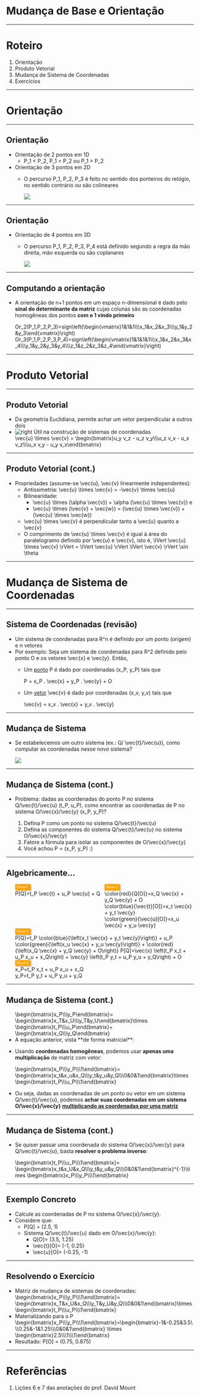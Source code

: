 # Mudança de Base e Orientação

---
# Roteiro

1. Orientação
1. Produto Vetorial
1. Mudança de Sistema de Coordenadas
1. Exercícios

---
# Orientação

---
## Orientação

- Orientação de 2 pontos em 1D
  - <span class="math">P_1 < P_2</span>, <span class="math">P_1 = P_2</span> ou <span class="math">P_1 > P_2</span>
- Orientação de 3 pontos em 2D
  - O percurso <span class="math">P_1, P_2, P_3</span>  é feito no sentido dos ponteiros do relógio, no
    sentido contrário ou são colineares

    ![](../../images/orientacao.png)

---
## Orientação

- Orientação de 4 pontos em 3D
  - O percurso <span class="math">P_1, P_2, P_3, P_4</span>  está definido segundo a regra da mão direita,
    mão esquerda ou são coplanares

    ![](../../images/orientacao3d.png)

---
## Computando a orientação

- A orientação de <span class="math">n+1</span> pontos em um espaço
  <span class="math">n</span>-dimensional é dado pelo **sinal
  do determinante da matriz** cujas colunas são as coordenadas homogêneas
  dos pontos **com o 1 vindo primeiro**

  <span class="math">
    Or_2(P_1,P_2,P_3)=sign\left(\begin{vmatrix}1&1&1\\\x_1&x_2&x_3\\\y_1&y_2&y_3\end{vmatrix}\right)
  </span>
  <span class="math">
    Or_3(P_1,P_2,P_3,P_4)=sign\left(\begin{vmatrix}1&1&1&1\\\x_1&x_2&x_3&x_4\\\y_1&y_2&y_3&y_4\\\z_1&z_2&z_3&z_4\end{vmatrix}\right)
  </span>

---
# Produto Vetorial

---
## Produto Vetorial

- Da geometria Euclidiana, permite achar um vetor perpendicular a outros dois
- ![right](../../images/prod-vetorial-grafico.png)
  Útil na construção de sistemas de coordenadas
  <div class="math" style="display: inline-block;">
    \vec{u} \times \vec{v} = \begin{bmatrix}u_y v_z - u_z v_y\\\u_z v_x - u_x v_z\\\u_x v_y - u_y v_x\end{bmatrix}
  </div>

---
## Produto Vetorial (cont.)

- Propriedades (assume-se <span class="math">\vec{u}</span>, <span class="math">\vec{v}</span> linearmente independentes):
  - Antissimetria: <span class="math">\vec{u} \times \vec{v} = -\vec{v} \times \vec{u}</span>
  - Bilinearidade:
    - <span class="math">\vec{u} \times (\alpha \vec{v}) = \alpha (\vec{u} \times \vec{v})</span>  e
    - <span class="math">\vec{u} \times (\vec{v} + \vec{w}) = (\vec{u} \times \vec{v}) + (\vec{u} \times \vec{w})</span>
  - <span class="math">\vec{u} \times \vec{v}</span> é perpendicular tanto a <span class="math">\vec{u}</span> quanto a <span class="math">\vec{v}</span>
  - O comprimento de <span class="math">\vec{u} \times \vec{v}</span> é igual à área do paralelogramo definido por  <span class="math">\vec{u}</span> e <span class="math">\vec{v}</span>, isto é, <span class="math">\lVert \vec{u} \times \vec{v} \rVert = \lVert \vec{u} \rVert \lVert \vec{v} \rVert \sin \theta</span>

---
# Mudança de Sistema de Coordenadas

---
## Sistema de Coordenadas (**revisão**)

- Um sistema de coordenadas para <span class="math">R^n</span> é definido por um ponto (origem) e <span class="math">n</span> vetores
- Por exemplo: Seja um sistema de coordenadas para <span class="math">R^2</span> definido pelo ponto <span class="math">O</span> e
  os vetores <span class="math">\vec{x}</span> e <span class="math">\vec{y}</span>. Então,
  - Um <u>ponto</u> <span class="math">P</span> é dado por coordenadas <span class="math">(x_P, y_P)</span> tais que

    <div class="math">P = x_P . \vec{x} + y_P . \vec{y} + O</div>
  - Um <u>vetor</u> <span class="math">\vec{v}</span> é dado por coordenadas <span class="math">(x_v, y_v)</span> tais que

    <div class="math">\vec{v} = x_v . \vec{x} + y_v . \vec{y}</div>

---
## Mudança de Sistema

- Se estabelecemos um outro sistema (ex.: <span class="math">Q</span>/
  <span class="math">\vec{t}</span>/<span class="math">\vec{u}</span>), como computar
  as coordenadas nesse novo sistema?

  ![](../../images/coord-grafico.png)

---
## Mudança de Sistema (cont.)

- Problema: dadas as coordenadas do ponto <span class="math">P</span> no sistema <span class="math">Q</span>/<span class="math">\vec{t}</span>/<span class="math">\vec{u}</span> <span class="math">(t_P, u_P)</span>, como encontrar as coordenadas de <span class="math">P</span> no sistema <span class="math">O</span>/<span class="math">\vec{x}</span>/<span class="math">\vec{y}</span> <span class="math">(x_P, y_P)</span>?

  1. Defina <span class="math">P</span> como um ponto no sistema <span class="math">Q</span>/<span class="math">\vec{t}</span>/<span class="math">\vec{u}</span>
  1. Defina as componentes do sistema <span class="math">Q</span>/<span class="math">\vec{t}</span>/<span class="math">\vec{u}</span> no sistema <span class="math">O</span>/<span class="math">\vec{x}</span>/<span class="math">\vec{y}</span>
  1. Fatore a fórmula para isolar as componentes de <span class="math">O</span>/<span class="math">\vec{x}</span>/<span class="math">\vec{y}</span>
  1. Você achou <span class="math">P = (x_P, y_P)</span> :)

---
## Algebricamente...

<style>
.steps-base-change {
  display: flex;
  flex-wrap: wrap;
  list-style-type: none;
  counter-reset: step;
}
.steps-base-change > li::before {
  counter-increment: step;
  content: "Passo " counter(step);
  counter-increment: step;
  content: "Passo " counter(step);
  font-size: 0.6em;
  background: orange;
  border-radius: 0.25em;
  padding: 0em 0.5em;
  color: white;
  box-shadow: 2px 2px 3px rgba(0,0,0,0.25);
  display: block;
  width: 4em;
  line-height: 2em;
}
.steps-base-change > li:nth-of-type(1),
.steps-base-change > li:nth-of-type(2) {
  justify-content: space-between;
  width: 50%;
}
.steps-base-change > li:nth-of-type(3),
.steps-base-change > li:nth-of-type(4) {
  width: 100%;
}
.steps-base-change > li:nth-of-type(2) {
  text-align: left;
}
</style>

<ul class="steps-base-change">
  <li>
    <span class="math bullet">P[Q]=t_P \vec{t} + u_P \vec{u} + Q</span>
  </li>
  <li>
    <span class="math bullet">\color{red}{Q[O]}=x_Q \vec{x} + y_Q \vec{y} + O</span><br>
    <span class="math bullet">\color{blue}{\vec{t}[O]}=x_t \vec{x} + y_t \vec{y}</span><br>
    <span class="math bullet">\color{green}{\vec{u}[O]}=x_u \vec{x} + y_u \vec{y}</span>
  </li>
  <li>
    <span class="math bullet">P[Q]=t_P \color{blue}{\left(x_t \vec{x} + y_t \vec{y}\right)} + u_P \color{green}{\left(x_u \vec{x} + y_u \vec{y}\right)} + \color{red}{\left(x_Q \vec{x} + y_Q \vec{y} + O\right)}</span>
    <span class="math bullet">P[Q]=\vec{x} \left(t_P x_t + u_P x_u + x_Q\right) + \vec{y} \left(t_P y_t + u_P y_u + y_Q\right) + O</span>
  </li>
  <li>
    <div class="math bullet">x_P=t_P x_t + u_P x_u + x_Q</div>
    <div class="math bullet">y_P=t_P y_t + u_P y_u + y_Q</div>
  </li>
</ul>

---
## Mudança de Sistema (cont.)

- <div class="math" style="float: right;">
    \begin{bmatrix}x_P\\\y_P\end{bmatrix}=
    \begin{bmatrix}x_T&x_U\\\y_T&y_U\end{bmatrix}\times
    \begin{bmatrix}t_P\\\u_P\end{bmatrix}+
    \begin{bmatrix}x_Q\\\y_Q\end{bmatrix}
  </div>
  A equação anterior, vista **de forma matricial**:
- Usando **coordenadas homogêneas**, podemos usar
  **apenas uma multiplicação** de matriz com vetor:

  <div class="math">
    \begin{bmatrix}x_P\\\y_P\\\1\end{bmatrix}=
    \begin{bmatrix}x_t&x_u&x_Q\\\y_t&y_u&y_Q\\\0&0&1\end{bmatrix}\times
    \begin{bmatrix}t_P\\\u_P\\\1\end{bmatrix}
  </div>
- Ou seja, dadas as coordenadas de um ponto ou vetor em um sistema <span class="math">Q/\vec{t}/\vec{u}</span>,
  podemos **achar suas coordenadas em um sistema <span class="math">O/\vec{x}/\vec{y}</span> <u>multiplicando as
  coordenadas por uma matriz</u>**

---
## Mudança de Sistema (cont.)

- Se quiser passar uma coordenada do sistema <span class="math">O/\vec{x}/\vec{y}</span> para <span class="math">Q/\vec{t}/\vec{u}</span>, basta
  **resolver o problema inverso**:

  <div class="math">
    \begin{bmatrix}t_P\\\u_P\\\1\end{bmatrix}=
    \begin{bmatrix}x_t&x_U&x_Q\\\y_t&y_u&y_Q\\\0&0&1\end{bmatrix}^{-1}\times
    \begin{bmatrix}x_P\\\y_P\\\1\end{bmatrix}
  </div>

---
## Exemplo Concreto

- Calcule as coordenadas de <span class="math">P</span> no sistema
  <span class="math">O/\vec{x}/\vec{y}</span>.
- Considere que:
  - <span class="math">P[Q] = (2.5, 1)</span>
  - Sistema <span class="math">Q/\vec{t}/\vec{u}</span> dado em
    <span class="math">O/\vec{x}/\vec{y}</span>:
    - <span class="math">Q[O]= (3.5, 1.25)</span>
    - <span class="math">\vec{t}[O]= (-1, 0.25)</span>
    - <span class="math">\vec{u}[O]= (-0.25, -1)</span>

---
## Resolvendo o Exercício

- Matriz de mudança de sistemas de coordenadas:
  <div class="math">
    \begin{bmatrix}x_P\\\y_P\\\1\end{bmatrix}=
    \begin{bmatrix}x_T&x_U&x_Q\\\y_T&y_U&y_Q\\\0&0&1\end{bmatrix}\times
    \begin{bmatrix}t_P\\\u_P\\\1\end{bmatrix}
  </div>
- Materializando para o <span class="math">P</span>
  <div class="math">\begin{bmatrix}x_P\\\y_P\\\1\end{bmatrix}=\begin{bmatrix}-1&-0.25&3.5\\\0.25&-1&1.25\\\0&0&1\end{bmatrix} \times \begin{bmatrix}2.5\\\1\\\1\end{bmatrix}</div>
- Resultado: <span class="math">P[O] = (0.75, 0.875)</span>

---
# Referências

1. Lições 6 e 7 das anotações do prof. David Mount
